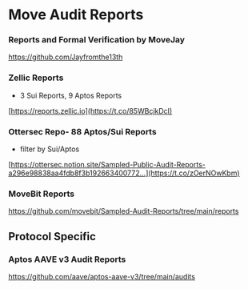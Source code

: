 # Move Audit Reports

### Reports and Formal Verification by MoveJay

https://github.com/Jayfromthe13th

### Zellic Reports
- 3 Sui Reports, 9 Aptos Reports

[https://reports.zellic.io](https://t.co/85WBcjkDcI)

### Ottersec Repo- 88 Aptos/Sui Reports
- filter by Sui/Aptos

[https://ottersec.notion.site/Sampled-Public-Audit-Reports-a296e98838aa4fdb8f3b192663400772…](https://t.co/zOerNOwKbm)

### MoveBit Reports

https://github.com/movebit/Sampled-Audit-Reports/tree/main/reports

## Protocol Specific

### Aptos AAVE v3 Audit Reports

https://github.com/aave/aptos-aave-v3/tree/main/audits
